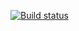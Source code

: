 [![Build status](https://ci.appveyor.com/api/projects/status/8831h5nn14yki3bd/branch/master?svg=true)](https://ci.appveyor.com/project/FilStas/studi-netology/branch/master)